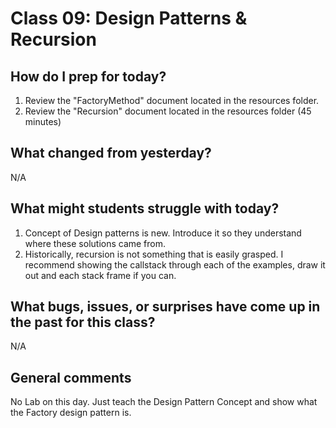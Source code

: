 # Class 09: Design Patterns & Recursion

## How do I prep for today?
1. Review the "FactoryMethod" document located in the resources folder.
2. Review the "Recursion" document located in the resources folder (45 minutes)

## What changed from yesterday? 
N/A

## What might students struggle with today?  
1. Concept of Design patterns is new. Introduce it so they understand where these solutions came from.
2. Historically, recursion is not something that is easily grasped. I recommend showing the callstack through each of the examples, draw it out and each stack frame if you can. 

## What bugs, issues, or surprises have come up in the past for this class?
N/A

## General comments
No Lab on this day. Just teach the Design Pattern Concept and show what the Factory design pattern is. 